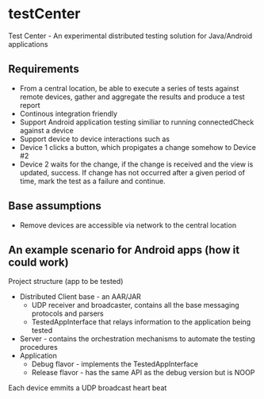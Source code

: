 # testCenter
Test Center - An experimental distributed testing solution for Java/Android applications


## Requirements

- From a central location, be able to execute a series of tests against remote devices, gather and aggregate the results and produce a test report
- Continous integration friendly
- Support Android application testing similiar to running connectedCheck against a device
- Support device to device interactions such as
 - Device 1 clicks a button, which propigates a change somehow to Device #2
 - Device 2 waits for the change, if the change is received and the view is updated, success. If change has not occurred after a given period of time, mark the test as a failure and continue.


## Base assumptions

- Remove devices are accessible via network to the central location

## An example scenario for Android apps (how it could work)

Project structure (app to be tested)

 - Distributed Client base - an AAR/JAR
   - UDP receiver and broadcaster, contains all the base messaging protocols and parsers
   - TestedAppInterface that relays information to the application being tested
 - Server - contains the orchestration mechanisms to automate the testing procedures
 - Application
   - Debug flavor - implements the TestedAppInterface
   - Release flavor - has the same API as the debug version but is NOOP

Each device emmits a UDP broadcast heart beat

